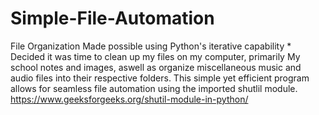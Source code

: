 # Simple-File-Automation
File Organization Made possible using Python's iterative capability
*
Decided it was time to clean up my files on my computer, primarily My school notes and images, aswell as organize miscellaneous music and audio files into their respective folders. 
This simple yet efficient program allows for seamless file automation using the imported shutlil module.
https://www.geeksforgeeks.org/shutil-module-in-python/

